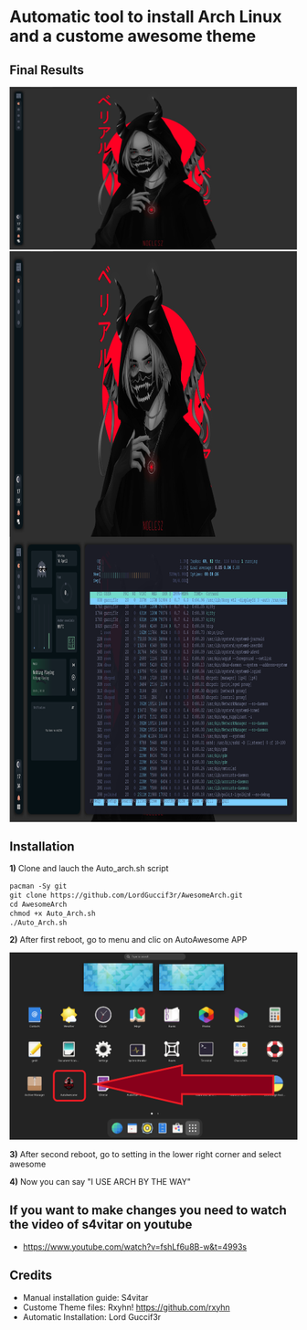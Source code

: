 # Automatic tool to install Arch Linux and a custome awesome theme
## Final Results
![AutoAwesome2](https://github.com/LordGuccif3r/AwesomeArch/blob/main/AutoAwesome/Awesome2.PNG)
 <img width="720" height="500" src="https://github.com/LordGuccif3r/AwesomeArch/blob/main/AutoAwesome/Awesome2.PNG" align=center><img width="720" height="500" src="https://github.com/LordGuccif3r/AwesomeArch/blob/main/AutoAwesome/awesome.PNG" align=center>
## Installation

**1)** Clone and lauch the Auto_arch.sh script
```
pacman -Sy git
git clone https://github.com/LordGuccif3r/AwesomeArch.git
cd AwesomeArch
chmod +x Auto_Arch.sh
./Auto_Arch.sh
```
**2)** After first reboot, go to menu and clic on AutoAwesome APP

![AutoAwesome1](https://github.com/LordGuccif3r/AwesomeArch/blob/main/AutoAwesome/Awesome4.png)

**3)** After second reboot, go to setting in the lower right corner and select awesome

**4)** Now you can say "I USE ARCH BY THE WAY"

## If you want to make changes you need to watch the video of s4vitar on youtube 

- https://www.youtube.com/watch?v=fshLf6u8B-w&t=4993s

## Credits

- Manual installation guide: S4vitar
- Custome Theme files: Rxyhn! https://github.com/rxyhn
- Automatic Installation: Lord Guccif3r 
